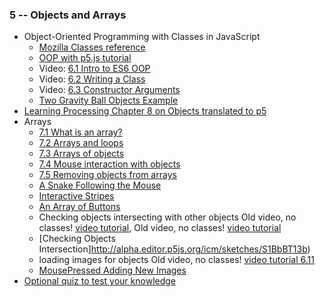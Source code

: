 ### 5 -- Objects and Arrays
* Object-Oriented Programming with Classes in JavaScript
    - [Mozilla Classes reference](https://developer.mozilla.org/en-US/docs/Web/JavaScript/Reference/Classes)
    - [OOP with p5.js tutorial](https://shiffman.github.io/Learning-p5.js/ch08.html)
    - Video: [6.1 Intro to ES6 OOP](https://www.youtube.com/watch?v=xG2Vbnv0wvg)
    - Video: [6.2 Writing a Class](https://www.youtube.com/watch?v=T-HGdc8L-7w)
    - Video: [6.3 Constructor Arguments](https://www.youtube.com/watch?v=rHiSsgFRgx4)
    - [Two Gravity Ball Objects Example](http://alpha.editor.p5js.org/icm/sketches/BkyUQp1nb)
* [Learning Processing Chapter 8 on Objects translated to p5](https://shiffman.github.io/Learning-p5.js/ch08.html)
* Arrays
    - [7.1 What is an array?](https://www.youtube.com/watch?v=VIQoUghHSxU)
    - [7.2 Arrays and loops](https://www.youtube.com/watch?v=RXWO3mFuW-I)
    - [7.3 Arrays of objects](https://www.youtube.com/watch?v=fBqaA7zRO58)
    - [7.4 Mouse interaction with objects](https://www.youtube.com/watch?v=TaN5At5RWH8)
    - [7.5 Removing objects from arrays](https://www.youtube.com/watch?v=tA_ZgruFF9k)
    * [A Snake Following the Mouse](http://alpha.editor.p5js.org/projects/Sy1ECGcA)
    * [Interactive Stripes](http://alpha.editor.p5js.org/icm/sketches/B1ja76khW)
    * [An Array of Buttons](http://alpha.editor.p5js.org/icm/sketches/BkaTNak3Z)
    * Checking objects intersecting with other objects Old video, no classes! [video tutorial](https://www.youtube.com/watch?v=uAfw-ko3kB8&list=PLRqwX-V7Uu6Zy51Q-x9tMWIv9cueOFTFA&index=28), Old video, no classes!  [video tutorial](https://www.youtube.com/watch?v=GY-c2HO2liA&list=PLRqwX-V7Uu6Zy51Q-x9tMWIv9cueOFTFA&index=29)
    * [Checking Objects Intersection]http://alpha.editor.p5js.org/icm/sketches/S1BbBT13b)
    * loading images for objects Old video, no classes! [video tutorial 6.11](https://www.youtube.com/watch?v=FVYGyaxG4To&list=PLRqwX-V7Uu6Zy51Q-x9tMWIv9cueOFTFA&index=30)
    * [MousePressed Adding New Images](http://alpha.editor.p5js.org/icm/sketches/SJzKEak3W)
* [Optional quiz to test your knowledge](https://itpnyu.github.io/ICM-Quizzes/week5-objects-arrays/)
